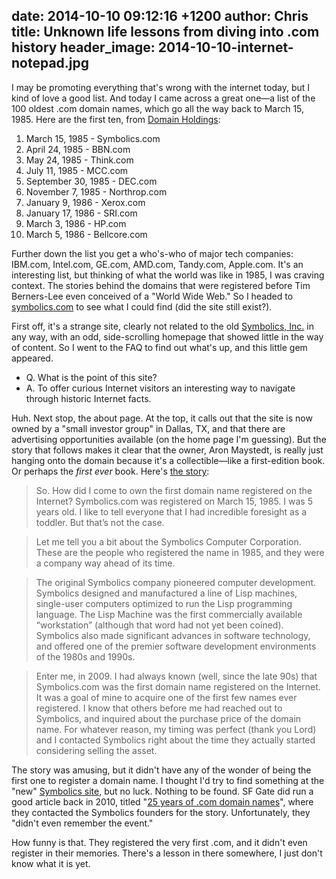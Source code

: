 date: 2014-10-10 09:12:16 +1200
author: Chris
title: Unknown life lessons from diving into .com history
header_image: 2014-10-10-internet-notepad.jpg
----

I may be promoting everything that's wrong with the internet today, but I kind of love a good list. And today I came across a great one—a list of the 100 oldest .com domain names, which go all the way back to March 15, 1985. Here are the first ten, from [Domain Holdings](http://www.domainholdings.com/recent-sales/100-oldest-domain-names/):

1.	March 15, 1985 - Symbolics.com
2.	April 24, 1985 - BBN.com
3.	May 24, 1985 - Think.com
4.	July 11, 1985 - MCC.com
5.	September 30, 1985 - DEC.com
6.	November 7, 1985 - Northrop.com
7.	January 9, 1986 - Xerox.com
8.	January 17, 1986 - SRI.com
9.	March 3, 1986 - HP.com
10.	March 5, 1986 - Bellcore.com

Further down the list you get a who's-who of major tech companies: IBM.com, Intel.com, GE.com, AMD.com, Tandy.com, Apple.com. It's an interesting list, but thinking of what the world was like in 1985, I was craving context. The stories behind the domains that were registered before Tim Berners-Lee even conceived of a "World Wide Web." So I headed to [symbolics.com](http://symbolics.com/) to see what I could find (did the site still exist?). 

First off, it's a strange site, clearly not related to the old [Symbolics, Inc.](http://www.wikiwand.com/en/Symbolics) in any way, with an odd, side-scrolling homepage that showed little in the way of content. So I went to the FAQ to find out what's up, and this little gem appeared.

+ Q. What is the point of this site?
+ A. To offer curious Internet visitors an interesting way to navigate through historic Internet facts.

Huh. Next stop, the about page. At the top, it calls out that the site is now owned by a "small investor group" in Dallas, TX, and that there are advertising opportunities available (on the home page I'm guessing). But the story that follows makes it clear that the owner, Aron Maystedt, is really just hanging onto the domain because it's a collectible—like a first-edition book. Or perhaps the *first ever* book. Here's [the story](http://symbolics.com/about-symbolics/):

>So. How did I come to own the first domain name registered on the Internet? Symbolics.com was registered on March 15, 1985. I was 5 years old. I like to tell everyone that I had incredible foresight as a toddler. But that’s not the case.

>Let me tell you a bit about the Symbolics Computer Corporation. These are the people who registered the name in 1985, and they were a company way ahead of its time.

>The original Symbolics company pioneered computer development. Symbolics designed and manufactured a line of Lisp machines, single-user computers optimized to run the Lisp programming language. The Lisp Machine was the first commercially available “workstation” (although that word had not yet been coined). Symbolics also made significant advances in software technology, and offered one of the premier software development environments of the 1980s and 1990s.

>Enter me, in 2009. I had always known (well, since the late 90s) that Symbolics.com was the first domain name registered on the Internet. It was a goal of mine to acquire one of the first few names ever registered. I know that others before me had reached out to Symbolics, and inquired about the purchase price of the domain name. For whatever reason, my timing was perfect (thank you Lord) and I contacted Symbolics right about the time they actually started considering selling the asset.

The story was amusing, but it didn't have any of the wonder of being the first one to register a domain name. I thought I'd try to find something at the "new" [Symbolics site](http://www.symbolics-dks.com/), but no luck. Nothing to be found. SF Gate did run a good article back in 2010, titled "[25 years of .com domain names](http://www.sfgate.com/business/article/25-years-of-com-domain-names-3270287.php)", where they contacted the Symbolics founders for the story. Unfortunately, they "didn't even remember the event."

How funny is that. They registered the very first .com, and it didn't even register in their memories. There's a lesson in there somewhere, I just don't know what it is yet. 

